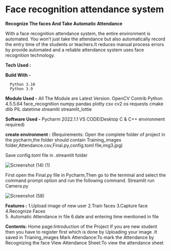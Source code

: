 
# Face recognition attendance system
__Recognize The faces And Take Automatic Attendance__




With a face recognition attendance system, the entire environment is automated. You won’t just take the attendance but also automatically record the entry time of the students or teachers.It reduces manual process errors by provide automated and a reliable attendance system uses face recognition technology.


__Tech Used :__

__Build With -__

      Python 3.10   
      Python 3.9


__Module Used -__
All The Module are Latest Version.
OpenCV Contrib  Python 4.5.5.64
face_recognition
numpy
pandas
plotty
csv
cv2
os
requests
cmake
dlib
PIL
datetime
streamlit
streamlit_lottie

__Software Used -__
Pycharm 2022.1.1
VS CODE(Desktop C & C++ environment required)

__create environment :__
(Requirements: Open the complete folder of project in the pycharm,the folder should contain Training_images folder,Attendance.csv,Final.py,config.toml file,img3.jpg) 


Save config.toml file in .streamlit folder 

![Screenshot (14) (1)](https://user-images.githubusercontent.com/106415423/170852233-5ec81a1a-d435-44fd-b3a1-7423b36b82d0.png)

First open the Final.py file in Pycharm,Then go to the terminal and select the command prompt option and run the following command.
Streamlit run Camera.py

![Screenshot (58)](https://user-images.githubusercontent.com/106415423/170851810-b466c254-d173-4a64-8269-b8e5404ab6ab.png)

__Features :__
1.Upload image of new user
2.Train faces
3.Capture face
4.Recognize Faces  
5. Automatic Attendance in file
6.date and entering time mentioned in file

__Contents:__
Home page:Introduction of the Project
 If you are new student then you have to register first which is done by   Uploading your image  .It saved in Trianing_images 
Mark Attendance:To mark the Attendance by Recognizing the face
View Attendance Sheet:To view the attendance sheet





